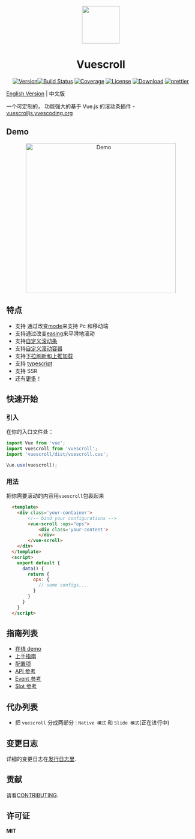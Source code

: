   <p align="center"><a href="http://vuescrolljs.yvescoding.org/zh/"><img width="100" src="http://vuescrolljs.yvescoding.org/logo.png" /></a></p>
  <h1 align="center" width="100">Vuescroll</h1>
<p align="center">
  <a href="https://www.npmjs.com/package/vuescroll"><img src="https://img.shields.io/npm/v/vuescroll.svg" alt="Version"></a><a href="https://circleci.com/gh/YvesCoding/vuescroll/tree/dev"><img src="https://img.shields.io/circleci/project/YvesCoding/vuescroll/dev.svg" alt="Build Status"></a>
  <a href="https://codecov.io/github/YvesCoding/vuescroll?branch=dev"><img src="https://img.shields.io/codecov/c/github/YvesCoding/vuescroll/dev.svg" alt="Coverage"></a>
  <a href="https://www.npmjs.com/package/vuescroll"><img src="https://img.shields.io/npm/l/vuescroll.svg" alt="License"></a>
<a href="https://www.npmjs.com/package/vuescroll"><img src="https://img.shields.io/npm/dm/vuescroll.svg" alt="Download"></a>
<a href="https://github.com/YvesCoding/vuescroll"><img src="https://img.shields.io/badge/code_style-prettier-ff69b4.svg?style=flat-square" alt="prettier"></a>
</p>

[English Version](https://github.com/YvesCoding/vuescroll/blob/dev/README.md) | 中文版

一个可定制的， 功能强大的基于 Vue.js 的滚动条插件 - [vuescrolljs.yvescoding.org](http://vuescrolljs.yvescoding.org/zh)

## Demo

<p align="center">
   <a href="https://github.com/YvesCoding/vuescroll-issue-list-demo" target="_blank"><img src="https://github.com/wangyi7099/pictureCdn/blob/master/allPic/vuescroll/show1.gif?raw=true" width="400"  alt="Demo"/></a>
</p>

## 特点

- 支持 通过改变[mode](http://vuescrolljs.yvescoding.org/zh/guide/configuration.html#vuescroll)来支持 Pc 和移动端
- 支持通过改变[easing](http://vuescrolljs.yvescoding.org/zh/guide/configuration.html#bar)来平滑地滚动
- 支持[自定义滚动条](http://vuescrolljs.yvescoding.org/zh/guide/configuration.html#bar)
- 支持[自定义滚动容器](http://vuescrolljs.yvescoding.org/zh/guide/slot.html#customize-container-panel-content)
- 支持[下拉刷新和上推加载](http://vuescrolljs.yvescoding.org/zh/guide/configuration.html#explanation)
- 支持 [typescript](http://vuescrolljs.yvescoding.org/zh/guide/typescript.html)
- 支持 SSR
- 还有[更多](http://vuescrolljs.yvescoding.org/zh/guide/#features)！

## 快速开始

### 引入

在你的入口文件处：

```javascript
import Vue from 'vue';
import vuescroll from 'vuescroll';
import 'vuescroll/dist/vuescroll.css';

Vue.use(vuescroll);
```

### 用法

把你需要滚动的内容用`vuescroll`包裹起来

```html
  <template>
    <div class='your-container'>
        <!-- bind your configurations -->
        <vue-scroll :ops="ops">
            <div class='your-content'>
            </div>
        </vue-scroll>
    </div>
  </template>
  <script>
    export default {
      data() {
        return {
          ops: {
            // some configs....
          }
        }
      }
    }
  </script>
```

## 指南列表

- [在线 demo](http://vuescrolljs.yvescoding.org/zh/demo/)
- [上手指南](http://vuescrolljs.yvescoding.org/zh/guide/getting-started.html)
- [配置项](http://vuescrolljs.yvescoding.org/zh/guide/configuration.html)
- [API 参考](http://vuescrolljs.yvescoding.org/zh/guide/api.html)
- [Event 参考](http://vuescrolljs.yvescoding.org/zh/guide/event.html)
- [Slot 参考](http://vuescrolljs.yvescoding.org/zh/guide/slot.html)

## 代办列表

- 把 `vuescroll` 分成两部分 : `Native 模式` 和 `Slide 模式`(正在进行中)

## 变更日志

详细的变更日志在[发行日志里](https://github.com/YvesCoding/releases).

## 贡献

请看[CONTRIBUTING](.github/CONTRIBUTING.md).

## 许可证

**MIT**
